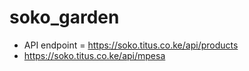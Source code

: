 # soko_garden

- API endpoint = https://soko.titus.co.ke/api/products
- https://soko.titus.co.ke/api/mpesa
